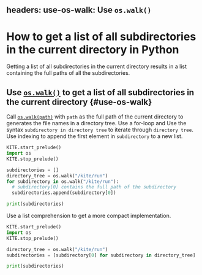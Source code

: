 headers:
  use-os-walk: Use `os.walk()`
---
# How to get a list of all subdirectories in the current directory in Python
Getting a list of all subdirectories in the current directory results in a list
containing the full paths of all the subdirectories.

## Use [`os.walk()`](kite-sym:os.walk) to get a list of all subdirectories in the current directory {#use-os-walk}
Call [`os.walk(path)`](kite-sym:os.walk) with `path` as the full path of the current directory to generates the file names in a directory tree. Use a for-loop and Use the syntax `subdirectory in directory tree` to iterate through `directory tree`. Use indexing to append the first element in `subdirectory` to a new list.
```python
KITE.start_prelude()
import os
KITE.stop_prelude()

subdirectories = []
directory_tree = os.walk("/kite/run")
for subdirectory in os.walk("/kite/run"):
  # subdirectory[0] contains the full path of the subdirectory
  subdirectories.append(subdirectory[0])

print(subdirectories)
```
Use a list comprehension to get a more compact implementation.
```python
KITE.start_prelude()
import os
KITE.stop_prelude()

directory_tree = os.walk("/kite/run")
subdirectories = [subdirectory[0] for subdirectory in directory_tree]

print(subdirectories)
```
